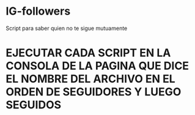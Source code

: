 # IG-followers
Script para saber quien no te sigue mutuamente


# EJECUTAR CADA SCRIPT EN LA CONSOLA DE LA PAGINA QUE DICE EL NOMBRE DEL ARCHIVO EN EL ORDEN DE SEGUIDORES Y LUEGO SEGUIDOS
